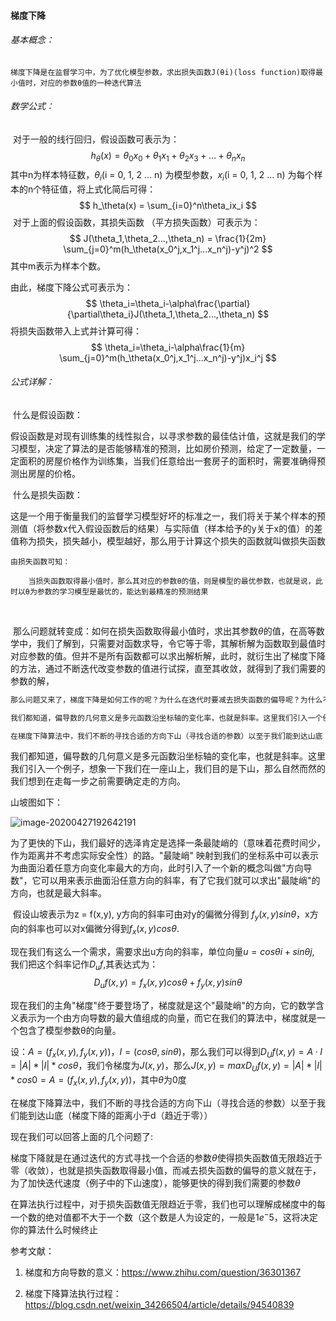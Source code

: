 #### 梯度下降

###### 基本概念：

```
梯度下降是在监督学习中，为了优化模型参数，求出损失函数J(θi)(loss function)取得最小值时，对应的参数θ值的一种迭代算法
```



###### 数学公式：

​	对于一般的线行回归，假设函数可表示为：
$$
h_\theta(x) = \theta_0x_0 + \theta_1x_1 + \theta_2x_3 + ... + \theta_nx_n
$$
​	其中n为样本特征数，$\theta_i$(i = 0, 1, 2 ... n) 为模型参数，$x_i$(i = 0, 1, 2 ... n)  为每个样本的n个特征值，将上式化简后可得：	
$$
h_\theta(x) = \sum_{i=0}^n\theta_ix_i
$$
​	对于上面的假设函数，其损失函数 （平方损失函数）可表示为：
$$
J(\theta_1,\theta_2...,\theta_n) = \frac{1}{2m} \sum_{j=0}^m(h_\theta(x_0^j,x_1^j...x_n^j)-y^j)^2
$$
其中m表示为样本个数。



由此，梯度下降公式可表示为：
$$
\theta_i=\theta_i-\alpha\frac{\partial}{\partial\theta_i}J(\theta_1,\theta_2...,\theta_n)
$$
将损失函数带入上式并计算可得：
$$
\theta_i=\theta_i-\alpha\frac{1}{m} \sum_{j=0}^m(h_\theta(x_0^j,x_1^j...x_n^j)-y^j)x_i^j
$$

###### 公式详解：

​	什么是假设函数：

​		假设函数是对现有训练集的线性拟合，以寻求参数的最佳估计值，这就是我们的学习模型，决定了算法的是否能够精准的预测，比如房价预测，给定了一定数量，一定面积的房屋价格作为训练集，当我们任意给出一套房子的面积时，需要准确得预测出房屋的价格。

​	什么是损失函数：

​		这是一个用于衡量我们的监督学习模型好坏的标准之一，我们将关于某个样本的预测值（将参数x代入假设函数后的结果）与实际值（样本给予的y关于x的值）的差值称为损失，损失越小，模型越好，那么用于计算这个损失的函数就叫做损失函数



```
由损失函数可知：

	当损失函数取得最小值时，那么其对应的参数θ的值，则是模型的最优参数，也就是说，此时以θ为参数的学习模型是最忧的，能达到最精准的预测结果
```



​	

​	那么问题就转变成：如何在损失函数取得最小值时，求出其参数$\theta$的值，在高等数学中，我们了解到，只需要对函数求导，令它等于零，其解析解为函数取到最值时对应参数的值。但并不是所有函数都可以求出解析解，此时，就衍生出了梯度下降的方法，通过不断迭代改变参数的值进行试探，直至其收敛，就得到了我们需要的参数的解，



```markdown
那么问题又来了，梯度下降是如何工作的呢？为什么在迭代时要减去损失函数的偏导呢？为什么不是其他值呢？
```



```markdown
我们都知道，偏导数的几何意义是多元函数沿坐标轴的变化率，也就是斜率。这里我们引入一个例子，想象一下我们在一座山上，我们目的是下山，那么自然而然的我们想到在走每一步之前需要确定走的方向，为了更快的下山，我们最好的选泽肯定是选择一条最陡峭的（意味着花费时间少，作为距离并不考虑实际安全性）的路，"最陡峭" 映射到我们的坐标系中可以表示为曲面沿着任意方向变化率最大的方向，此时引入了一个新的概念叫做"方向导数"，它可以用来表示曲面沿任意方向的斜率，有了它我们就可以求出"最陡峭"的方向，也就是最大斜率，现在我们的主角"梯度"终于要登场了，梯度就是这个"最陡峭"的方向，它的数学表示为一个由方向导数组成的向量，而它在我们的算法中，梯度就是一个包含了模型参数θ的向量。

在梯度下降算法中，我们不断的寻找合适的方向下山（寻找合适的参数）以至于我们能到达山底（梯度下降的距离小于d（趋近于零）
```



​	我们都知道，偏导数的几何意义是多元函数沿坐标轴的变化率，也就是斜率。这里我们引入一个例子，想象一下我们在一座山上，我们目的是下山，那么自然而然的我们想到在走每一步之前需要确定走的方向。

山坡图如下：

![image-20200427192642191](C:\Users\ZHANGYANJUN0810\AppData\Roaming\Typora\typora-user-images\image-20200427192642191.png)



​	为了更快的下山，我们最好的选泽肯定是选择一条最陡峭的（意味着花费时间少，作为距离并不考虑实际安全性）的路。"最陡峭" 映射到我们的坐标系中可以表示为曲面沿着任意方向变化率最大的方向，此时引入了一个新的概念叫做"方向导数"，它可以用来表示曲面沿任意方向的斜率，有了它我们就可以求出"最陡峭"的方向，也就是最大斜率。



​	假设山坡表示为z = f(x,y), y方向的斜率可由对y的偏微分得到 $f_y(x,y)sin\theta$，x方向的斜率也可以对x偏微分得到$f_x(x,y)cos\theta$.

现在我们有这么一个需求，需要求出u方向的斜率，单位向量$u = cosθi + sinθj$, 我们把这个斜率记作$D_uf$,其表达式为：	
$$
D_uf(x,y) = f_x(x,y)cos\theta + f_y(x,y)sin\theta
$$


现在我们的主角"梯度"终于要登场了，梯度就是这个"最陡峭"的方向，它的数学含义表示为一个由方向导数的最大值组成的向量，而它在我们的算法中，梯度就是一个包含了模型参数θ的向量。



设：$A = (f_x(x,y), f_y(x,y))$，$I = (cos\theta, sin\theta)$，那么我们可以得到$D_Uf(x,y) = A·I = |A| *|I|*cos\theta$，我们令梯度为$J(x,y)$，那么$J(x,y) = maxD_Uf(x,y) =|A| *|I|*cos0 = A = (f_x(x,y), f_y(x,y))$，其中$\theta$为0度



在梯度下降算法中，我们不断的寻找合适的方向下山（寻找合适的参数）以至于我们能到达山底（梯度下降的距离小于d（趋近于零））









现在我们可以回答上面的几个问题了:

梯度下降就是在通过迭代的方式寻找一个合适的参数$\theta$使得损失函数值无限趋近于零（收敛），也就是损失函数取得最小值，而减去损失函数的偏导的意义就在于，为了加快迭代速度（例子中的下山速度），能够更快的得到我们需要的参数$\theta$

在算法执行过程中，对于损失函数值无限趋近于零，我们也可以理解成梯度中的每一个数的绝对值都不大于一个数（这个数是人为设定的，一般是$1e^-5$，这将决定你的算法什么时候终止



参考文献：

1. 梯度和方向导数的意义：https://www.zhihu.com/question/36301367

2. 梯度下降算法执行过程：https://blog.csdn.net/weixin_34266504/article/details/94540839